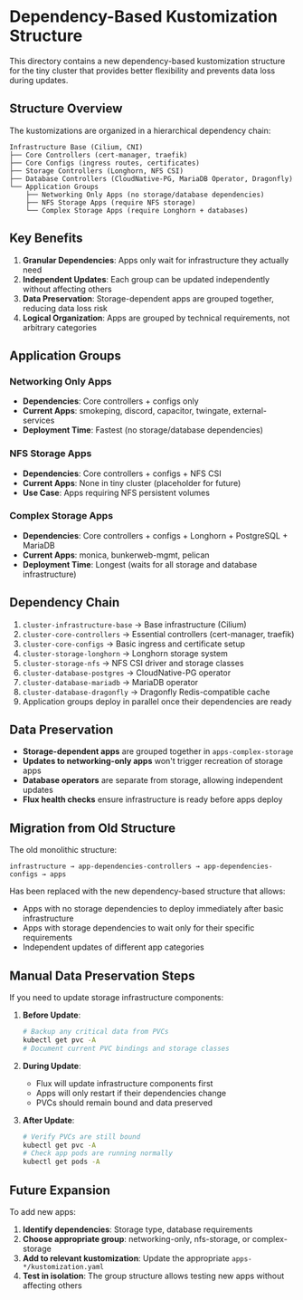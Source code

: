 # Dependency-Based Kustomization Structure

This directory contains a new dependency-based kustomization structure for the tiny cluster that provides better flexibility and prevents data loss during updates.

## Structure Overview

The kustomizations are organized in a hierarchical dependency chain:

```
Infrastructure Base (Cilium, CNI)
├── Core Controllers (cert-manager, traefik)
├── Core Configs (ingress routes, certificates)
├── Storage Controllers (Longhorn, NFS CSI)
├── Database Controllers (CloudNative-PG, MariaDB Operator, Dragonfly)
└── Application Groups
    ├── Networking Only Apps (no storage/database dependencies)
    ├── NFS Storage Apps (require NFS storage)
    └── Complex Storage Apps (require Longhorn + databases)
```

## Key Benefits

1. **Granular Dependencies**: Apps only wait for infrastructure they actually need
2. **Independent Updates**: Each group can be updated independently without affecting others
3. **Data Preservation**: Storage-dependent apps are grouped together, reducing data loss risk
4. **Logical Organization**: Apps are grouped by technical requirements, not arbitrary categories

## Application Groups

### Networking Only Apps
- **Dependencies**: Core controllers + configs only
- **Current Apps**: smokeping, discord, capacitor, twingate, external-services
- **Deployment Time**: Fastest (no storage/database dependencies)

### NFS Storage Apps  
- **Dependencies**: Core controllers + configs + NFS CSI
- **Current Apps**: None in tiny cluster (placeholder for future)
- **Use Case**: Apps requiring NFS persistent volumes

### Complex Storage Apps
- **Dependencies**: Core controllers + configs + Longhorn + PostgreSQL + MariaDB
- **Current Apps**: monica, bunkerweb-mgmt, pelican
- **Deployment Time**: Longest (waits for all storage and database infrastructure)

## Dependency Chain

1. `cluster-infrastructure-base` → Base infrastructure (Cilium)
2. `cluster-core-controllers` → Essential controllers (cert-manager, traefik)
3. `cluster-core-configs` → Basic ingress and certificate setup
4. `cluster-storage-longhorn` → Longhorn storage system
5. `cluster-storage-nfs` → NFS CSI driver and storage classes
6. `cluster-database-postgres` → CloudNative-PG operator
7. `cluster-database-mariadb` → MariaDB operator
8. `cluster-database-dragonfly` → Dragonfly Redis-compatible cache
9. Application groups deploy in parallel once their dependencies are ready

## Data Preservation

- **Storage-dependent apps** are grouped together in `apps-complex-storage`
- **Updates to networking-only apps** won't trigger recreation of storage apps
- **Database operators** are separate from storage, allowing independent updates
- **Flux health checks** ensure infrastructure is ready before apps deploy

## Migration from Old Structure

The old monolithic structure:
```
infrastructure → app-dependencies-controllers → app-dependencies-configs → apps
```

Has been replaced with the new dependency-based structure that allows:
- Apps with no storage dependencies to deploy immediately after basic infrastructure
- Apps with storage dependencies to wait only for their specific requirements
- Independent updates of different app categories

## Manual Data Preservation Steps

If you need to update storage infrastructure components:

1. **Before Update**: 
   ```bash
   # Backup any critical data from PVCs
   kubectl get pvc -A
   # Document current PVC bindings and storage classes
   ```

2. **During Update**:
   - Flux will update infrastructure components first
   - Apps will only restart if their dependencies change
   - PVCs should remain bound and data preserved

3. **After Update**:
   ```bash
   # Verify PVCs are still bound
   kubectl get pvc -A
   # Check app pods are running normally
   kubectl get pods -A
   ```

## Future Expansion

To add new apps:

1. **Identify dependencies**: Storage type, database requirements
2. **Choose appropriate group**: networking-only, nfs-storage, or complex-storage  
3. **Add to relevant kustomization**: Update the appropriate `apps-*/kustomization.yaml`
4. **Test in isolation**: The group structure allows testing new apps without affecting others